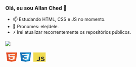 ### Olá, eu sou Allan Ched 👋

- 📫 Estudando HTML, CSS e JS no momento.
- 💬 Pronomes: ele/dele.
- ⚡ Irei atualizar recorrentemente os repositórios públicos.

<div>
  <a href="https://github.com/AllanChed">
  <img height="180em" src="https://github-readme-stats.vercel.app/api?username=AllanChed&show_icons=true&theme=dark&include_all_commits=true&count_private=true"/>
</div>
  
<div style="display: inline-block;"><br>
  <img align="center" alt="Allan-HTML" height="30" width="40" src="https://github.com/devicons/devicon/blob/master/icons/html5/html5-original.svg">
  <img align="center" alt="Allan-CSS" height="30" width="40" src="https://github.com/devicons/devicon/blob/master/icons/css3/css3-original.svg">
  <img align="center" alt="Allan-JS" height="30" width="40" src="https://github.com/devicons/devicon/blob/master/icons/javascript/javascript-original.svg">
</div>
